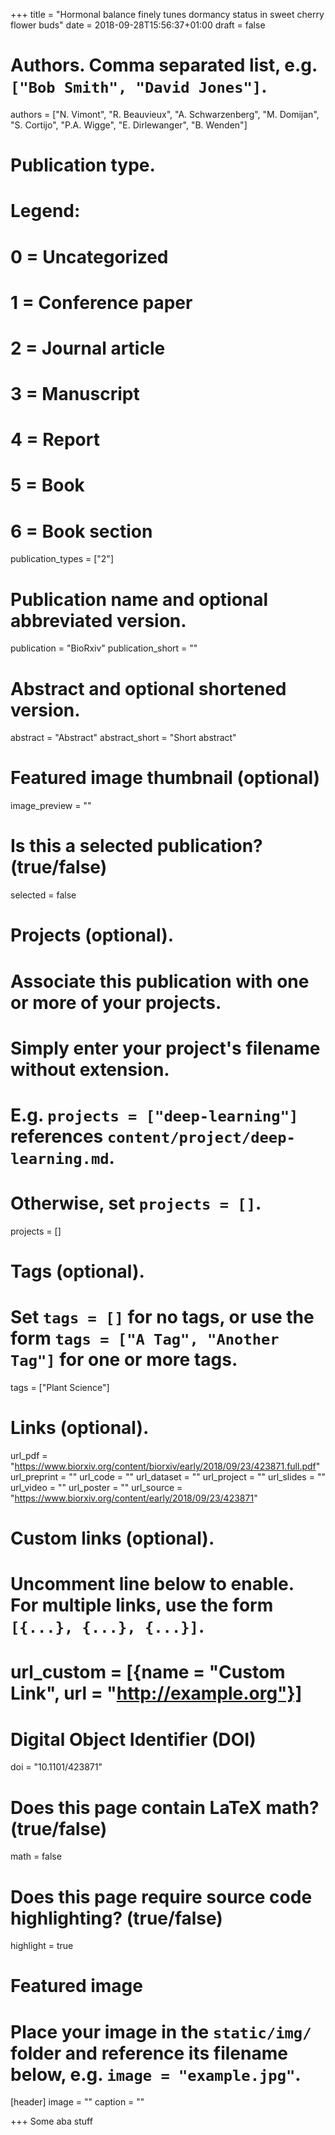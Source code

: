 +++
title = "Hormonal balance finely tunes dormancy status in sweet cherry flower buds"
date = 2018-09-28T15:56:37+01:00
draft = false

# Authors. Comma separated list, e.g. `["Bob Smith", "David Jones"]`.
authors = ["N. Vimont", "R. Beauvieux", "A. Schwarzenberg", "M. Domijan", "S. Cortijo", "P.A. Wigge", "E. Dirlewanger",
"B. Wenden"]

# Publication type.
# Legend:
# 0 = Uncategorized
# 1 = Conference paper
# 2 = Journal article
# 3 = Manuscript
# 4 = Report
# 5 = Book
# 6 = Book section
publication_types = ["2"]

# Publication name and optional abbreviated version.
publication = "BioRxiv"
publication_short = ""

# Abstract and optional shortened version.
abstract = "Abstract"
abstract_short = "Short abstract"

# Featured image thumbnail (optional)
image_preview = ""

# Is this a selected publication? (true/false)
selected = false

# Projects (optional).
#   Associate this publication with one or more of your projects.
#   Simply enter your project's filename without extension.
#   E.g. `projects = ["deep-learning"]` references `content/project/deep-learning.md`.
#   Otherwise, set `projects = []`.
projects = []

# Tags (optional).
#   Set `tags = []` for no tags, or use the form `tags = ["A Tag", "Another Tag"]` for one or more tags.
tags = ["Plant Science"]

# Links (optional).
url_pdf = "https://www.biorxiv.org/content/biorxiv/early/2018/09/23/423871.full.pdf"
url_preprint = ""
url_code = ""
url_dataset = ""
url_project = ""
url_slides = ""
url_video = ""
url_poster = ""
url_source = "https://www.biorxiv.org/content/early/2018/09/23/423871"

# Custom links (optional).
#   Uncomment line below to enable. For multiple links, use the form `[{...}, {...}, {...}]`.
# url_custom = [{name = "Custom Link", url = "http://example.org"}]

# Digital Object Identifier (DOI)
doi = "10.1101/423871"

# Does this page contain LaTeX math? (true/false)
math = false

# Does this page require source code highlighting? (true/false)
highlight = true

# Featured image
# Place your image in the `static/img/` folder and reference its filename below, e.g. `image = "example.jpg"`.
[header]
image = ""
caption = ""

+++
Some aba stuff
